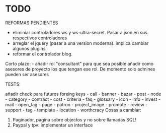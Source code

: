 TODO
=====

REFORMAS PENDIENTES

- eliminiar controladores ws y ws-ultra-secret. Pasar a json en sus respectivos controladores
- arreglar el jquery (pasar a una version moderna). implica cambiar algunos plugins
- reformar el controlador blog.


Corto plazo:
    - añadir rol "consultant" para que sea posible añadir como asesores de proyecto los que tengan ese rol. De momento solo admines pueden ser asesores

TESTS:

añadir check para futuros foreing keys
    - call
    - banner
    - bazar
    - post
    - node
    - category
    - contract
    - cost
    - criteria
    - faq
    - glossary
    - icon
    - info
    - invest
    - mail
    - open_tag
    - page
    - patron
    - project_image
    - promote
    - review
    - support
    - tag
    - template
    - location
    - worthcracy
Cosas a cambiar:


1. Paginador, pagina sobre objectos y no sobre llamadas SQL!
2. Paypal y tpv: implementar un interface
